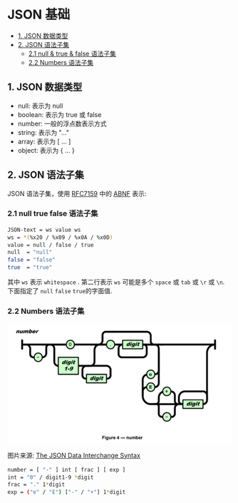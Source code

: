 <!--
 * @Author: taobo
 * @Date: 2020-11-29 14:26:26
 * @LastEditTime: 2020-11-29 20:25:50
-->
# JSON 基础
* [1. JSON 数据类型](#1-json-数据类型)  
* [2. JSON 语法子集](#2-json-语法子集)
  * [2.1 null & true & false 语法子集](#2.1-null-true-false-语法子集)
  * [2.2 Numbers 语法子集](#2.2-Numbers-语法子集)
## 1. JSON 数据类型
* null: 表示为 null
* boolean: 表示为 true 或 false
* number: 一般的浮点数表示方式
* string: 表示为 "..."
* array: 表示为 [ ... ]
* object: 表示为 { ... }
## 2. JSON 语法子集
JSON 语法子集，使用 [RFC7159](https://tools.ietf.org/html/rfc7159) 中的 [ABNF](https://tools.ietf.org/html/rfc5234) 表示:
### 2.1 null true false 语法子集
```bash
JSON-text = ws value ws
ws = *(%x20 / %x09 / %x0A / %x0D)
value = null / false / true 
null  = "null"
false = "false"
true  = "true"
```
其中 `ws` 表示 `whitespace` . 第二行表示 `ws` 可能是多个  `space` 或 `tab` 或 `\r` 或 `\n`.     
下面指定了 `null` `false` `true`的字面值.
### 2.2 Numbers 语法子集
<div align="center">
    <img src="image\numeric.png">
</div>  

图片来源: [The JSON Data Interchange Syntax](https://www.ecma-international.org/publications/files/ECMA-ST/ECMA-404.pdf)  
```bash
number = [ "-" ] int [ frac ] [ exp ]
int = "0" / digit1-9 *digit
frac = "." 1*digit
exp = ("e" / "E") ["-" / "+"] 1*digit
```

